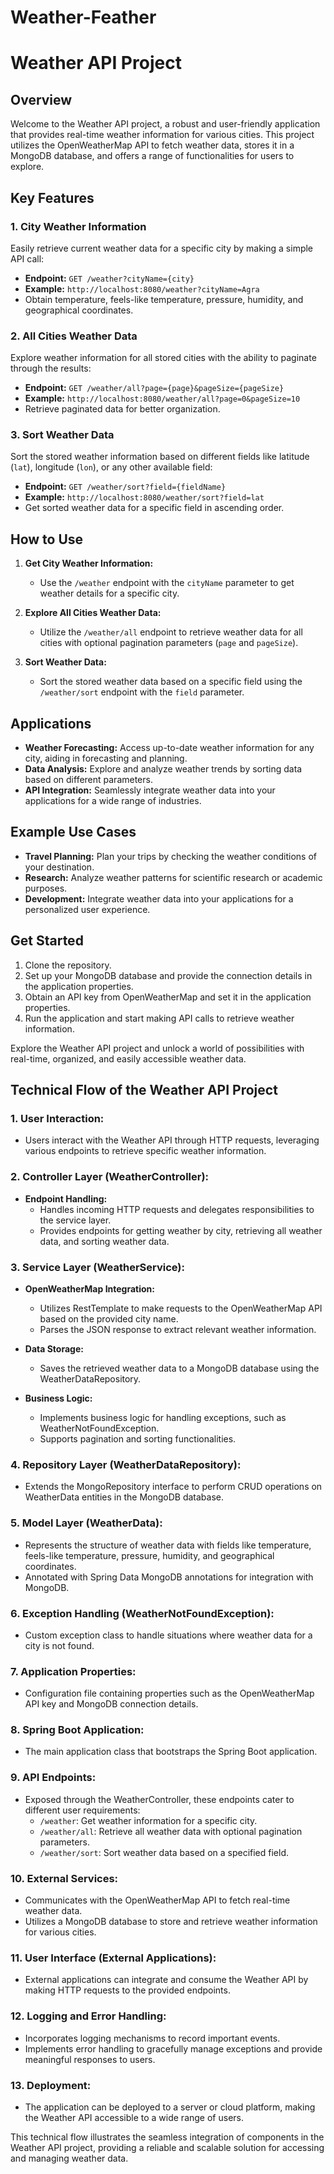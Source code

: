 # Weather-Feather
# Weather API Project

## Overview

Welcome to the Weather API project, a robust and user-friendly application that provides real-time weather information for various cities. This project utilizes the OpenWeatherMap API to fetch weather data, stores it in a MongoDB database, and offers a range of functionalities for users to explore.

## Key Features

### 1. **City Weather Information**

Easily retrieve current weather data for a specific city by making a simple API call:
   - **Endpoint:** `GET /weather?cityName={city}`
   - **Example:** `http://localhost:8080/weather?cityName=Agra`
   - Obtain temperature, feels-like temperature, pressure, humidity, and geographical coordinates.

### 2. **All Cities Weather Data**

Explore weather information for all stored cities with the ability to paginate through the results:
   - **Endpoint:** `GET /weather/all?page={page}&pageSize={pageSize}`
   - **Example:** `http://localhost:8080/weather/all?page=0&pageSize=10`
   - Retrieve paginated data for better organization.

### 3. **Sort Weather Data**

Sort the stored weather information based on different fields like latitude (`lat`), longitude (`lon`), or any other available field:
   - **Endpoint:** `GET /weather/sort?field={fieldName}`
   - **Example:** `http://localhost:8080/weather/sort?field=lat`
   - Get sorted weather data for a specific field in ascending order.

## How to Use

1. **Get City Weather Information:**
   - Use the `/weather` endpoint with the `cityName` parameter to get weather details for a specific city.

2. **Explore All Cities Weather Data:**
   - Utilize the `/weather/all` endpoint to retrieve weather data for all cities with optional pagination parameters (`page` and `pageSize`).

3. **Sort Weather Data:**
   - Sort the stored weather data based on a specific field using the `/weather/sort` endpoint with the `field` parameter.

## Applications

- **Weather Forecasting:** Access up-to-date weather information for any city, aiding in forecasting and planning.
- **Data Analysis:** Explore and analyze weather trends by sorting data based on different parameters.
- **API Integration:** Seamlessly integrate weather data into your applications for a wide range of industries.

## Example Use Cases

- **Travel Planning:** Plan your trips by checking the weather conditions of your destination.
- **Research:** Analyze weather patterns for scientific research or academic purposes.
- **Development:** Integrate weather data into your applications for a personalized user experience.

## Get Started

1. Clone the repository.
2. Set up your MongoDB database and provide the connection details in the application properties.
3. Obtain an API key from OpenWeatherMap and set it in the application properties.
4. Run the application and start making API calls to retrieve weather information.

Explore the Weather API project and unlock a world of possibilities with real-time, organized, and easily accessible weather data.
## Technical Flow of the Weather API Project

### 1. **User Interaction:**
   - Users interact with the Weather API through HTTP requests, leveraging various endpoints to retrieve specific weather information.

### 2. **Controller Layer (WeatherController):**
   - **Endpoint Handling:**
     - Handles incoming HTTP requests and delegates responsibilities to the service layer.
     - Provides endpoints for getting weather by city, retrieving all weather data, and sorting weather data.

### 3. **Service Layer (WeatherService):**
   - **OpenWeatherMap Integration:**
     - Utilizes RestTemplate to make requests to the OpenWeatherMap API based on the provided city name.
     - Parses the JSON response to extract relevant weather information.

   - **Data Storage:**
     - Saves the retrieved weather data to a MongoDB database using the WeatherDataRepository.

   - **Business Logic:**
     - Implements business logic for handling exceptions, such as WeatherNotFoundException.
     - Supports pagination and sorting functionalities.

### 4. **Repository Layer (WeatherDataRepository):**
   - Extends the MongoRepository interface to perform CRUD operations on WeatherData entities in the MongoDB database.

### 5. **Model Layer (WeatherData):**
   - Represents the structure of weather data with fields like temperature, feels-like temperature, pressure, humidity, and geographical coordinates.
   - Annotated with Spring Data MongoDB annotations for integration with MongoDB.

### 6. **Exception Handling (WeatherNotFoundException):**
   - Custom exception class to handle situations where weather data for a city is not found.

### 7. **Application Properties:**
   - Configuration file containing properties such as the OpenWeatherMap API key and MongoDB connection details.

### 8. **Spring Boot Application:**
   - The main application class that bootstraps the Spring Boot application.

### 9. **API Endpoints:**
   - Exposed through the WeatherController, these endpoints cater to different user requirements:
     - `/weather`: Get weather information for a specific city.
     - `/weather/all`: Retrieve all weather data with optional pagination parameters.
     - `/weather/sort`: Sort weather data based on a specified field.

### 10. **External Services:**
   - Communicates with the OpenWeatherMap API to fetch real-time weather data.
   - Utilizes a MongoDB database to store and retrieve weather information for various cities.

### 11. **User Interface (External Applications):**
   - External applications can integrate and consume the Weather API by making HTTP requests to the provided endpoints.

### 12. **Logging and Error Handling:**
   - Incorporates logging mechanisms to record important events.
   - Implements error handling to gracefully manage exceptions and provide meaningful responses to users.

### 13. **Deployment:**
   - The application can be deployed to a server or cloud platform, making the Weather API accessible to a wide range of users.

This technical flow illustrates the seamless integration of components in the Weather API project, providing a reliable and scalable solution for accessing and managing weather data.
